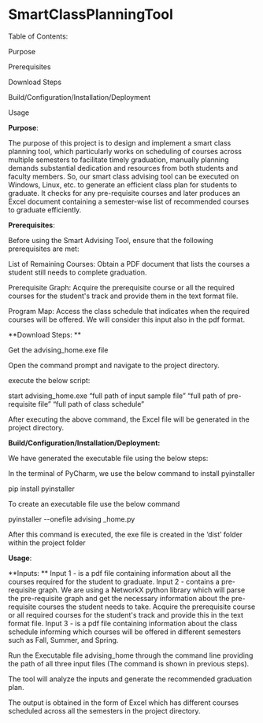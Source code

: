 # SmartClassPlanningTool

Table of Contents: 

Purpose 

Prerequisites 

Download Steps 

Build/Configuration/Installation/Deployment 

Usage 

 

**Purpose**: 

The purpose of this project is to design and implement a smart class planning tool, which particularly works on scheduling of courses across multiple semesters to facilitate timely graduation, 
manually planning demands substantial dedication and resources from both students and faculty members. So, our smart class advising tool can be executed on Windows, Linux, etc. 
to generate an efficient class plan for students to graduate. It checks for any pre-requisite courses and later produces an Excel document containing a 
semester-wise list of recommended courses to graduate efficiently. 
 

**Prerequisites**: 

Before using the Smart Advising Tool, ensure that the following prerequisites are met: 

 

List of Remaining Courses: Obtain a PDF document that lists the courses a student still needs to complete graduation. 

Prerequisite Graph: Acquire the prerequisite course or all the required courses for the student's track and provide them in the text format file. 

Program Map: Access the class schedule that indicates when the required courses will be offered. We will consider this input also in the pdf format. 

 

**Download Steps: **

Get the advising_home.exe file 

Open the command prompt and navigate to the project directory. 

execute the below script: 

start advising_home.exe “full path of input sample file” “full path of  pre-	requisite file” “full path of class schedule” 

After executing the above command, the Excel file will be generated in the project directory. 
 

**Build/Configuration/Installation/Deployment:** 

We have generated the executable file using the below steps: 

In the terminal of PyCharm, we use the below command to install pyinstaller 

pip install pyinstaller 

To create an executable file use the below command 

pyinstaller --onefile advising _home.py 

After this command is executed, the exe file is created in the ‘dist’ folder within the project folder 

 

**Usage**: 

**Inputs: **
Input 1 - is a pdf file containing information about all the courses required for the student to graduate. 
Input 2 - contains a pre-requisite graph. We are using a NetworkX python library which will parse the pre-requisite graph and get the necessary information about the pre-requisite courses the student needs to take. Acquire the prerequisite course or all required courses for the student's track and provide this in the text format file. 
Input 3 - is a pdf file containing information about the class schedule informing which courses will be offered in different semesters such as Fall, Summer, and Spring. 

Run the Executable file advising_home through the command line providing the path of all three input files (The command is shown in previous steps). 

The tool will analyze the inputs and generate the recommended graduation plan. 

The output is obtained in the form of Excel which has different courses scheduled across all the semesters in the project directory. 
 
 

